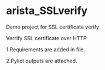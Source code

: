 # arista_SSLverify
Demo project for SSL certificate verify

Verrify SSL certificate over HTTP

1.Requirements are added in file.

2.Pylict outputs are attached.
